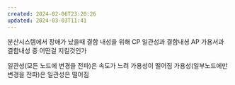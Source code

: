 ```yaml
---
created: 2024-02-06T23:20:26
updated: 2024-03-03T11:41
---
```

분산시스템에서 장애가 났을때
결함 내성을 위해 
CP 일관성과 결함내셩
AP 가용서과 결함내성
중 어떤걸 지킬것인가

일관성(모든 노드에 변경을 전파)은 속도가 느려 가용성이 떨어짐
가용성(일부노드에만 변경을 전파)은 일관성은 떨어짐